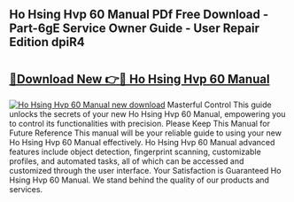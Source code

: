 ## Ho Hsing Hvp 60 Manual PDf Free Download - Part-6gE Service Owner Guide - User Repair Edition dpiR4

# <h2><a href="http://bc14597.oget.top/?id=Ho+Hsing+Hvp+60+Manual">🔗Download New 👉🔴 Ho Hsing Hvp 60 Manual</a></h2>

[![Ho Hsing Hvp 60 Manual new download](https://i.imgur.com/5g1atiW.png)](http://bc14597.oget.top/?id=Ho+Hsing+Hvp+60+Manual)
Masterful Control This guide unlocks the secrets of your new Ho Hsing Hvp 60 Manual, empowering you to control its functionalities with precision. Please Keep This Manual for Future Reference This manual will be your reliable guide to using your new Ho Hsing Hvp 60 Manual effectively. Ho Hsing Hvp 60 Manual advanced features include object detection, fingerprint scanning, customizable profiles, and automated tasks, all of which can be accessed and customized through the user interface. Your Satisfaction is Guaranteed Ho Hsing Hvp 60 Manual. We stand behind the quality of our products and services.
